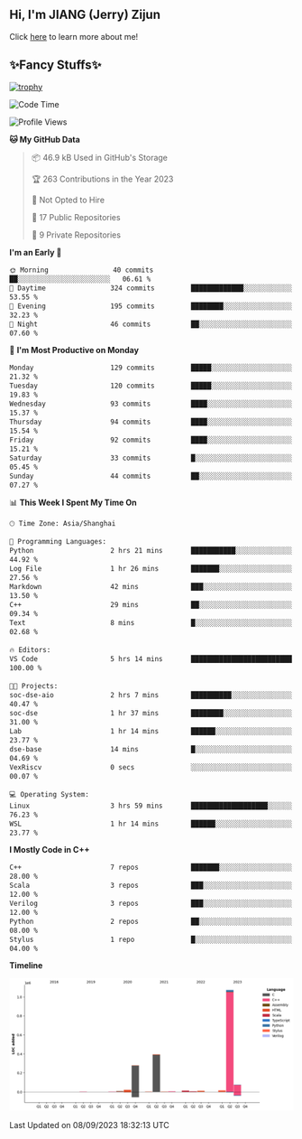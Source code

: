 ## Hi, I'm JIANG (Jerry) Zijun

Click [here](https://jzjerry.github.io/about/) to learn more about me!

## ✨Fancy Stuffs✨
[![trophy](https://github-profile-trophy.vercel.app/?username=jzjerry&theme=onedark)](https://github.com/ryo-ma/github-profile-trophy)
<!--START_SECTION:waka-->
![Code Time](http://img.shields.io/badge/Code%20Time-9%20hrs%2036%20mins-blue)

![Profile Views](http://img.shields.io/badge/Profile%20Views-54-blue)

**🐱 My GitHub Data** 

> 📦 46.9 kB Used in GitHub's Storage 
 > 
> 🏆 263 Contributions in the Year 2023
 > 
> 🚫 Not Opted to Hire
 > 
> 📜 17 Public Repositories 
 > 
> 🔑 9 Private Repositories 
 > 
**I'm an Early 🐤** 

```text
🌞 Morning                40 commits          ██░░░░░░░░░░░░░░░░░░░░░░░   06.61 % 
🌆 Daytime                324 commits         █████████████░░░░░░░░░░░░   53.55 % 
🌃 Evening                195 commits         ████████░░░░░░░░░░░░░░░░░   32.23 % 
🌙 Night                  46 commits          ██░░░░░░░░░░░░░░░░░░░░░░░   07.60 % 
```
📅 **I'm Most Productive on Monday** 

```text
Monday                   129 commits         █████░░░░░░░░░░░░░░░░░░░░   21.32 % 
Tuesday                  120 commits         █████░░░░░░░░░░░░░░░░░░░░   19.83 % 
Wednesday                93 commits          ████░░░░░░░░░░░░░░░░░░░░░   15.37 % 
Thursday                 94 commits          ████░░░░░░░░░░░░░░░░░░░░░   15.54 % 
Friday                   92 commits          ████░░░░░░░░░░░░░░░░░░░░░   15.21 % 
Saturday                 33 commits          █░░░░░░░░░░░░░░░░░░░░░░░░   05.45 % 
Sunday                   44 commits          ██░░░░░░░░░░░░░░░░░░░░░░░   07.27 % 
```


📊 **This Week I Spent My Time On** 

```text
🕑︎ Time Zone: Asia/Shanghai

💬 Programming Languages: 
Python                   2 hrs 21 mins       ███████████░░░░░░░░░░░░░░   44.92 % 
Log File                 1 hr 26 mins        ███████░░░░░░░░░░░░░░░░░░   27.56 % 
Markdown                 42 mins             ███░░░░░░░░░░░░░░░░░░░░░░   13.50 % 
C++                      29 mins             ██░░░░░░░░░░░░░░░░░░░░░░░   09.34 % 
Text                     8 mins              █░░░░░░░░░░░░░░░░░░░░░░░░   02.68 % 

🔥 Editors: 
VS Code                  5 hrs 14 mins       █████████████████████████   100.00 % 

🐱‍💻 Projects: 
soc-dse-aio              2 hrs 7 mins        ██████████░░░░░░░░░░░░░░░   40.47 % 
soc-dse                  1 hr 37 mins        ████████░░░░░░░░░░░░░░░░░   31.00 % 
Lab                      1 hr 14 mins        ██████░░░░░░░░░░░░░░░░░░░   23.77 % 
dse-base                 14 mins             █░░░░░░░░░░░░░░░░░░░░░░░░   04.69 % 
VexRiscv                 0 secs              ░░░░░░░░░░░░░░░░░░░░░░░░░   00.07 % 

💻 Operating System: 
Linux                    3 hrs 59 mins       ███████████████████░░░░░░   76.23 % 
WSL                      1 hr 14 mins        ██████░░░░░░░░░░░░░░░░░░░   23.77 % 
```

**I Mostly Code in C++** 

```text
C++                      7 repos             ███████░░░░░░░░░░░░░░░░░░   28.00 % 
Scala                    3 repos             ███░░░░░░░░░░░░░░░░░░░░░░   12.00 % 
Verilog                  3 repos             ███░░░░░░░░░░░░░░░░░░░░░░   12.00 % 
Python                   2 repos             ██░░░░░░░░░░░░░░░░░░░░░░░   08.00 % 
Stylus                   1 repo              █░░░░░░░░░░░░░░░░░░░░░░░░   04.00 % 
```



**Timeline**

![Lines of Code chart](https://raw.githubusercontent.com/Jzjerry/Jzjerry/main/assets/bar_graph.png)


 Last Updated on 08/09/2023 18:32:13 UTC
<!--END_SECTION:waka-->

